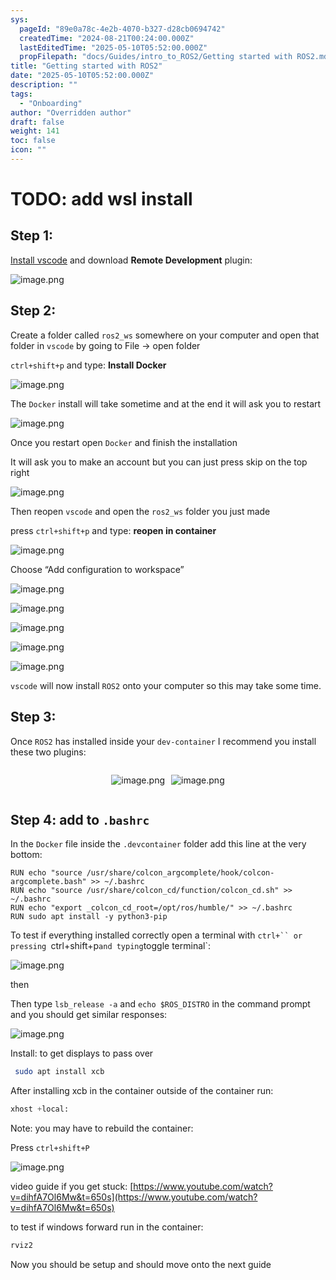 ```yaml
---
sys:
  pageId: "89e0a78c-4e2b-4070-b327-d28cb0694742"
  createdTime: "2024-08-21T00:24:00.000Z"
  lastEditedTime: "2025-05-10T05:52:00.000Z"
  propFilepath: "docs/Guides/intro_to_ROS2/Getting started with ROS2.md"
title: "Getting started with ROS2"
date: "2025-05-10T05:52:00.000Z"
description: ""
tags:
  - "Onboarding"
author: "Overridden author"
draft: false
weight: 141
toc: false
icon: ""
---
```


# TODO: add wsl install

## Step 1:

[Install vscode](https://code.visualstudio.com/download) and download **Remote Development** plugin:

![image.png](https://prod-files-secure.s3.us-west-2.amazonaws.com/d518164a-d88e-44d1-a4ee-3adb3bd8bce0/efb52993-1881-4a40-b95e-6f020334f022/image.png?X-Amz-Algorithm=AWS4-HMAC-SHA256&X-Amz-Content-Sha256=UNSIGNED-PAYLOAD&X-Amz-Credential=ASIAZI2LB466VYVVGFW2%2F20250707%2Fus-west-2%2Fs3%2Faws4_request&X-Amz-Date=20250707T024737Z&X-Amz-Expires=3600&X-Amz-Security-Token=IQoJb3JpZ2luX2VjEGAaCXVzLXdlc3QtMiJHMEUCIQCEsmPjcWThpl648se8tvNK77aqlY9aa%2B6bDQ58HZgT1gIgVaky7Hvnk%2F96qd8dwZBwAy5eJpW1s4SnNWjloXxLMkoq%2FwMIaRAAGgw2Mzc0MjMxODM4MDUiDGQyneOpQAJMTgLhiyrcA4RDbN%2BZE4cMW6Slr3rrQ%2FDMireJumdDyqm%2B0rfZApTbcNMe7jQkNtzpmcg%2BCQtIZg1hLfnE9ZsojDPckDU2d%2FchSiG9TaU%2FqjTKzmZOesfYezQEn3XR%2BwyrihWBBhOcl5s0vCaaGt0Fq8PMwd%2FNYz9FcYzCxyNSe63mUbZD4%2BP8qCPRNoHnIj7BkR7UQ14bj6K%2FFgEEeq64ZCY3kODSAgMGoWceaRB3qtNjoqv16hG4gyNU8%2Bb%2BEgwBVhiuv7DbIfG%2Bz%2Fx03mS%2BNNZaf%2B9v4MFuMluZZ3i122usKiq0m8PmGRZ6a8gM2Su9%2Fdly%2FE%2BRoIA7qBt5x3qwx5%2B6DWHlT0qS97EKxyYpdy2oUGFdaeWS7y3myBdQa67oWQtLbOH2Rx5xKVMC2dIszv6L6d4cQdnWbpDcUEiaNdlS%2BXIun1mKEysIDkCTDpfEqOKvmiSrC%2BR1d5ggmbYwmMYctzOQmnSSFWLxQhma8h85YbSzM0bh60TGmF0jXs05pYsINAv51MRQOcwXuNgC2V2vG%2FUZmU7vxM6r5Ct350J0zsWTEg2p3eg6Gtzm%2FlO7RRw7Cfu2PtmMqvR3L7cgYp4L0tb4yOo5M1UlZTEMCzA3Z%2F6nB56XL%2BbYQv5axNhxxYMpMICVrMMGOqUBuiswpTEPKGc2j8a6Eq6qRAT16%2B1VBH2t7Dib58se7mBSm6zzXCxC8Qu6Meazd99EFm%2F4DriBIRNKAl0rkoDhBZ5ICGseFX%2FhsQwYPG3Fv7OXiiKLYAlhJ4wmHtXqZjTyDUNWZd7Yc73hhbeCUaA3mArFuk%2BGkQ5rK3tEXD%2FwI4OiLLR7n%2FQv%2F5kTjp6BjcI0lRh%2BymEDwSQDk9byYwvo0DZSoSpu&X-Amz-Signature=53667a8bbbbc5f3a29ed27ecff696d3d0bf8cea747d834252139b73326e227a7&X-Amz-SignedHeaders=host&x-amz-checksum-mode=ENABLED&x-id=GetObject)

## Step 2:

Create a folder called `ros2_ws` somewhere on your computer and open that folder in `vscode` by going to File → open folder 

`ctrl+shift+p` and type: **Install Docker**

![image.png](https://prod-files-secure.s3.us-west-2.amazonaws.com/d518164a-d88e-44d1-a4ee-3adb3bd8bce0/2269dc0e-1cd5-47ff-bceb-c04ad9b2eab0/image.png?X-Amz-Algorithm=AWS4-HMAC-SHA256&X-Amz-Content-Sha256=UNSIGNED-PAYLOAD&X-Amz-Credential=ASIAZI2LB466VYVVGFW2%2F20250707%2Fus-west-2%2Fs3%2Faws4_request&X-Amz-Date=20250707T024737Z&X-Amz-Expires=3600&X-Amz-Security-Token=IQoJb3JpZ2luX2VjEGAaCXVzLXdlc3QtMiJHMEUCIQCEsmPjcWThpl648se8tvNK77aqlY9aa%2B6bDQ58HZgT1gIgVaky7Hvnk%2F96qd8dwZBwAy5eJpW1s4SnNWjloXxLMkoq%2FwMIaRAAGgw2Mzc0MjMxODM4MDUiDGQyneOpQAJMTgLhiyrcA4RDbN%2BZE4cMW6Slr3rrQ%2FDMireJumdDyqm%2B0rfZApTbcNMe7jQkNtzpmcg%2BCQtIZg1hLfnE9ZsojDPckDU2d%2FchSiG9TaU%2FqjTKzmZOesfYezQEn3XR%2BwyrihWBBhOcl5s0vCaaGt0Fq8PMwd%2FNYz9FcYzCxyNSe63mUbZD4%2BP8qCPRNoHnIj7BkR7UQ14bj6K%2FFgEEeq64ZCY3kODSAgMGoWceaRB3qtNjoqv16hG4gyNU8%2Bb%2BEgwBVhiuv7DbIfG%2Bz%2Fx03mS%2BNNZaf%2B9v4MFuMluZZ3i122usKiq0m8PmGRZ6a8gM2Su9%2Fdly%2FE%2BRoIA7qBt5x3qwx5%2B6DWHlT0qS97EKxyYpdy2oUGFdaeWS7y3myBdQa67oWQtLbOH2Rx5xKVMC2dIszv6L6d4cQdnWbpDcUEiaNdlS%2BXIun1mKEysIDkCTDpfEqOKvmiSrC%2BR1d5ggmbYwmMYctzOQmnSSFWLxQhma8h85YbSzM0bh60TGmF0jXs05pYsINAv51MRQOcwXuNgC2V2vG%2FUZmU7vxM6r5Ct350J0zsWTEg2p3eg6Gtzm%2FlO7RRw7Cfu2PtmMqvR3L7cgYp4L0tb4yOo5M1UlZTEMCzA3Z%2F6nB56XL%2BbYQv5axNhxxYMpMICVrMMGOqUBuiswpTEPKGc2j8a6Eq6qRAT16%2B1VBH2t7Dib58se7mBSm6zzXCxC8Qu6Meazd99EFm%2F4DriBIRNKAl0rkoDhBZ5ICGseFX%2FhsQwYPG3Fv7OXiiKLYAlhJ4wmHtXqZjTyDUNWZd7Yc73hhbeCUaA3mArFuk%2BGkQ5rK3tEXD%2FwI4OiLLR7n%2FQv%2F5kTjp6BjcI0lRh%2BymEDwSQDk9byYwvo0DZSoSpu&X-Amz-Signature=e08980f7b0359f03d6d46859a9a384cd1940f3f68a43ddb32443fd430ceb3f66&X-Amz-SignedHeaders=host&x-amz-checksum-mode=ENABLED&x-id=GetObject)

The `Docker` install will take sometime and at the end it will ask you to restart

![image.png](https://prod-files-secure.s3.us-west-2.amazonaws.com/d518164a-d88e-44d1-a4ee-3adb3bd8bce0/ed233f78-be33-4b1f-b89c-9c346c0e961e/image.png?X-Amz-Algorithm=AWS4-HMAC-SHA256&X-Amz-Content-Sha256=UNSIGNED-PAYLOAD&X-Amz-Credential=ASIAZI2LB466VYVVGFW2%2F20250707%2Fus-west-2%2Fs3%2Faws4_request&X-Amz-Date=20250707T024737Z&X-Amz-Expires=3600&X-Amz-Security-Token=IQoJb3JpZ2luX2VjEGAaCXVzLXdlc3QtMiJHMEUCIQCEsmPjcWThpl648se8tvNK77aqlY9aa%2B6bDQ58HZgT1gIgVaky7Hvnk%2F96qd8dwZBwAy5eJpW1s4SnNWjloXxLMkoq%2FwMIaRAAGgw2Mzc0MjMxODM4MDUiDGQyneOpQAJMTgLhiyrcA4RDbN%2BZE4cMW6Slr3rrQ%2FDMireJumdDyqm%2B0rfZApTbcNMe7jQkNtzpmcg%2BCQtIZg1hLfnE9ZsojDPckDU2d%2FchSiG9TaU%2FqjTKzmZOesfYezQEn3XR%2BwyrihWBBhOcl5s0vCaaGt0Fq8PMwd%2FNYz9FcYzCxyNSe63mUbZD4%2BP8qCPRNoHnIj7BkR7UQ14bj6K%2FFgEEeq64ZCY3kODSAgMGoWceaRB3qtNjoqv16hG4gyNU8%2Bb%2BEgwBVhiuv7DbIfG%2Bz%2Fx03mS%2BNNZaf%2B9v4MFuMluZZ3i122usKiq0m8PmGRZ6a8gM2Su9%2Fdly%2FE%2BRoIA7qBt5x3qwx5%2B6DWHlT0qS97EKxyYpdy2oUGFdaeWS7y3myBdQa67oWQtLbOH2Rx5xKVMC2dIszv6L6d4cQdnWbpDcUEiaNdlS%2BXIun1mKEysIDkCTDpfEqOKvmiSrC%2BR1d5ggmbYwmMYctzOQmnSSFWLxQhma8h85YbSzM0bh60TGmF0jXs05pYsINAv51MRQOcwXuNgC2V2vG%2FUZmU7vxM6r5Ct350J0zsWTEg2p3eg6Gtzm%2FlO7RRw7Cfu2PtmMqvR3L7cgYp4L0tb4yOo5M1UlZTEMCzA3Z%2F6nB56XL%2BbYQv5axNhxxYMpMICVrMMGOqUBuiswpTEPKGc2j8a6Eq6qRAT16%2B1VBH2t7Dib58se7mBSm6zzXCxC8Qu6Meazd99EFm%2F4DriBIRNKAl0rkoDhBZ5ICGseFX%2FhsQwYPG3Fv7OXiiKLYAlhJ4wmHtXqZjTyDUNWZd7Yc73hhbeCUaA3mArFuk%2BGkQ5rK3tEXD%2FwI4OiLLR7n%2FQv%2F5kTjp6BjcI0lRh%2BymEDwSQDk9byYwvo0DZSoSpu&X-Amz-Signature=043f43a1ce325e923fe6a62dde9b8c03c30654029f079b633cb5a0ccaea18a26&X-Amz-SignedHeaders=host&x-amz-checksum-mode=ENABLED&x-id=GetObject)

Once you restart open `Docker` and finish the installation

It will ask you to make an account but you can just press skip on the top right

![image.png](https://prod-files-secure.s3.us-west-2.amazonaws.com/d518164a-d88e-44d1-a4ee-3adb3bd8bce0/21010ad9-1659-4fd9-9f59-9932a09b2a3d/image.png?X-Amz-Algorithm=AWS4-HMAC-SHA256&X-Amz-Content-Sha256=UNSIGNED-PAYLOAD&X-Amz-Credential=ASIAZI2LB466VYVVGFW2%2F20250707%2Fus-west-2%2Fs3%2Faws4_request&X-Amz-Date=20250707T024737Z&X-Amz-Expires=3600&X-Amz-Security-Token=IQoJb3JpZ2luX2VjEGAaCXVzLXdlc3QtMiJHMEUCIQCEsmPjcWThpl648se8tvNK77aqlY9aa%2B6bDQ58HZgT1gIgVaky7Hvnk%2F96qd8dwZBwAy5eJpW1s4SnNWjloXxLMkoq%2FwMIaRAAGgw2Mzc0MjMxODM4MDUiDGQyneOpQAJMTgLhiyrcA4RDbN%2BZE4cMW6Slr3rrQ%2FDMireJumdDyqm%2B0rfZApTbcNMe7jQkNtzpmcg%2BCQtIZg1hLfnE9ZsojDPckDU2d%2FchSiG9TaU%2FqjTKzmZOesfYezQEn3XR%2BwyrihWBBhOcl5s0vCaaGt0Fq8PMwd%2FNYz9FcYzCxyNSe63mUbZD4%2BP8qCPRNoHnIj7BkR7UQ14bj6K%2FFgEEeq64ZCY3kODSAgMGoWceaRB3qtNjoqv16hG4gyNU8%2Bb%2BEgwBVhiuv7DbIfG%2Bz%2Fx03mS%2BNNZaf%2B9v4MFuMluZZ3i122usKiq0m8PmGRZ6a8gM2Su9%2Fdly%2FE%2BRoIA7qBt5x3qwx5%2B6DWHlT0qS97EKxyYpdy2oUGFdaeWS7y3myBdQa67oWQtLbOH2Rx5xKVMC2dIszv6L6d4cQdnWbpDcUEiaNdlS%2BXIun1mKEysIDkCTDpfEqOKvmiSrC%2BR1d5ggmbYwmMYctzOQmnSSFWLxQhma8h85YbSzM0bh60TGmF0jXs05pYsINAv51MRQOcwXuNgC2V2vG%2FUZmU7vxM6r5Ct350J0zsWTEg2p3eg6Gtzm%2FlO7RRw7Cfu2PtmMqvR3L7cgYp4L0tb4yOo5M1UlZTEMCzA3Z%2F6nB56XL%2BbYQv5axNhxxYMpMICVrMMGOqUBuiswpTEPKGc2j8a6Eq6qRAT16%2B1VBH2t7Dib58se7mBSm6zzXCxC8Qu6Meazd99EFm%2F4DriBIRNKAl0rkoDhBZ5ICGseFX%2FhsQwYPG3Fv7OXiiKLYAlhJ4wmHtXqZjTyDUNWZd7Yc73hhbeCUaA3mArFuk%2BGkQ5rK3tEXD%2FwI4OiLLR7n%2FQv%2F5kTjp6BjcI0lRh%2BymEDwSQDk9byYwvo0DZSoSpu&X-Amz-Signature=dea461b8323da07bc48b9f6004fe6c250f702a66e3303f3b1b8185c712ff40e7&X-Amz-SignedHeaders=host&x-amz-checksum-mode=ENABLED&x-id=GetObject)

Then reopen `vscode` and open the `ros2_ws` folder you just made

press `ctrl+shift+p` and type: **reopen in container**

![image.png](https://prod-files-secure.s3.us-west-2.amazonaws.com/d518164a-d88e-44d1-a4ee-3adb3bd8bce0/4e93b8c2-41ad-488c-8095-c74205196118/image.png?X-Amz-Algorithm=AWS4-HMAC-SHA256&X-Amz-Content-Sha256=UNSIGNED-PAYLOAD&X-Amz-Credential=ASIAZI2LB466VYVVGFW2%2F20250707%2Fus-west-2%2Fs3%2Faws4_request&X-Amz-Date=20250707T024737Z&X-Amz-Expires=3600&X-Amz-Security-Token=IQoJb3JpZ2luX2VjEGAaCXVzLXdlc3QtMiJHMEUCIQCEsmPjcWThpl648se8tvNK77aqlY9aa%2B6bDQ58HZgT1gIgVaky7Hvnk%2F96qd8dwZBwAy5eJpW1s4SnNWjloXxLMkoq%2FwMIaRAAGgw2Mzc0MjMxODM4MDUiDGQyneOpQAJMTgLhiyrcA4RDbN%2BZE4cMW6Slr3rrQ%2FDMireJumdDyqm%2B0rfZApTbcNMe7jQkNtzpmcg%2BCQtIZg1hLfnE9ZsojDPckDU2d%2FchSiG9TaU%2FqjTKzmZOesfYezQEn3XR%2BwyrihWBBhOcl5s0vCaaGt0Fq8PMwd%2FNYz9FcYzCxyNSe63mUbZD4%2BP8qCPRNoHnIj7BkR7UQ14bj6K%2FFgEEeq64ZCY3kODSAgMGoWceaRB3qtNjoqv16hG4gyNU8%2Bb%2BEgwBVhiuv7DbIfG%2Bz%2Fx03mS%2BNNZaf%2B9v4MFuMluZZ3i122usKiq0m8PmGRZ6a8gM2Su9%2Fdly%2FE%2BRoIA7qBt5x3qwx5%2B6DWHlT0qS97EKxyYpdy2oUGFdaeWS7y3myBdQa67oWQtLbOH2Rx5xKVMC2dIszv6L6d4cQdnWbpDcUEiaNdlS%2BXIun1mKEysIDkCTDpfEqOKvmiSrC%2BR1d5ggmbYwmMYctzOQmnSSFWLxQhma8h85YbSzM0bh60TGmF0jXs05pYsINAv51MRQOcwXuNgC2V2vG%2FUZmU7vxM6r5Ct350J0zsWTEg2p3eg6Gtzm%2FlO7RRw7Cfu2PtmMqvR3L7cgYp4L0tb4yOo5M1UlZTEMCzA3Z%2F6nB56XL%2BbYQv5axNhxxYMpMICVrMMGOqUBuiswpTEPKGc2j8a6Eq6qRAT16%2B1VBH2t7Dib58se7mBSm6zzXCxC8Qu6Meazd99EFm%2F4DriBIRNKAl0rkoDhBZ5ICGseFX%2FhsQwYPG3Fv7OXiiKLYAlhJ4wmHtXqZjTyDUNWZd7Yc73hhbeCUaA3mArFuk%2BGkQ5rK3tEXD%2FwI4OiLLR7n%2FQv%2F5kTjp6BjcI0lRh%2BymEDwSQDk9byYwvo0DZSoSpu&X-Amz-Signature=e97c60c5f5ad540019ff1dfb2f83c7931f11d689293e5059f16a79394266dbe3&X-Amz-SignedHeaders=host&x-amz-checksum-mode=ENABLED&x-id=GetObject)

Choose “Add configuration to workspace”

![image.png](https://prod-files-secure.s3.us-west-2.amazonaws.com/d518164a-d88e-44d1-a4ee-3adb3bd8bce0/9560b282-5060-4989-ba37-97e7b2c22476/image.png?X-Amz-Algorithm=AWS4-HMAC-SHA256&X-Amz-Content-Sha256=UNSIGNED-PAYLOAD&X-Amz-Credential=ASIAZI2LB466VYVVGFW2%2F20250707%2Fus-west-2%2Fs3%2Faws4_request&X-Amz-Date=20250707T024737Z&X-Amz-Expires=3600&X-Amz-Security-Token=IQoJb3JpZ2luX2VjEGAaCXVzLXdlc3QtMiJHMEUCIQCEsmPjcWThpl648se8tvNK77aqlY9aa%2B6bDQ58HZgT1gIgVaky7Hvnk%2F96qd8dwZBwAy5eJpW1s4SnNWjloXxLMkoq%2FwMIaRAAGgw2Mzc0MjMxODM4MDUiDGQyneOpQAJMTgLhiyrcA4RDbN%2BZE4cMW6Slr3rrQ%2FDMireJumdDyqm%2B0rfZApTbcNMe7jQkNtzpmcg%2BCQtIZg1hLfnE9ZsojDPckDU2d%2FchSiG9TaU%2FqjTKzmZOesfYezQEn3XR%2BwyrihWBBhOcl5s0vCaaGt0Fq8PMwd%2FNYz9FcYzCxyNSe63mUbZD4%2BP8qCPRNoHnIj7BkR7UQ14bj6K%2FFgEEeq64ZCY3kODSAgMGoWceaRB3qtNjoqv16hG4gyNU8%2Bb%2BEgwBVhiuv7DbIfG%2Bz%2Fx03mS%2BNNZaf%2B9v4MFuMluZZ3i122usKiq0m8PmGRZ6a8gM2Su9%2Fdly%2FE%2BRoIA7qBt5x3qwx5%2B6DWHlT0qS97EKxyYpdy2oUGFdaeWS7y3myBdQa67oWQtLbOH2Rx5xKVMC2dIszv6L6d4cQdnWbpDcUEiaNdlS%2BXIun1mKEysIDkCTDpfEqOKvmiSrC%2BR1d5ggmbYwmMYctzOQmnSSFWLxQhma8h85YbSzM0bh60TGmF0jXs05pYsINAv51MRQOcwXuNgC2V2vG%2FUZmU7vxM6r5Ct350J0zsWTEg2p3eg6Gtzm%2FlO7RRw7Cfu2PtmMqvR3L7cgYp4L0tb4yOo5M1UlZTEMCzA3Z%2F6nB56XL%2BbYQv5axNhxxYMpMICVrMMGOqUBuiswpTEPKGc2j8a6Eq6qRAT16%2B1VBH2t7Dib58se7mBSm6zzXCxC8Qu6Meazd99EFm%2F4DriBIRNKAl0rkoDhBZ5ICGseFX%2FhsQwYPG3Fv7OXiiKLYAlhJ4wmHtXqZjTyDUNWZd7Yc73hhbeCUaA3mArFuk%2BGkQ5rK3tEXD%2FwI4OiLLR7n%2FQv%2F5kTjp6BjcI0lRh%2BymEDwSQDk9byYwvo0DZSoSpu&X-Amz-Signature=6f881e03db8e921ee1414dc8dd62e6d0ec848ab2dd4dbd62e675df73e8734c93&X-Amz-SignedHeaders=host&x-amz-checksum-mode=ENABLED&x-id=GetObject)

![image.png](https://prod-files-secure.s3.us-west-2.amazonaws.com/d518164a-d88e-44d1-a4ee-3adb3bd8bce0/2ee63f81-886b-48e8-a553-dc6e5eac99e4/image.png?X-Amz-Algorithm=AWS4-HMAC-SHA256&X-Amz-Content-Sha256=UNSIGNED-PAYLOAD&X-Amz-Credential=ASIAZI2LB466VYVVGFW2%2F20250707%2Fus-west-2%2Fs3%2Faws4_request&X-Amz-Date=20250707T024737Z&X-Amz-Expires=3600&X-Amz-Security-Token=IQoJb3JpZ2luX2VjEGAaCXVzLXdlc3QtMiJHMEUCIQCEsmPjcWThpl648se8tvNK77aqlY9aa%2B6bDQ58HZgT1gIgVaky7Hvnk%2F96qd8dwZBwAy5eJpW1s4SnNWjloXxLMkoq%2FwMIaRAAGgw2Mzc0MjMxODM4MDUiDGQyneOpQAJMTgLhiyrcA4RDbN%2BZE4cMW6Slr3rrQ%2FDMireJumdDyqm%2B0rfZApTbcNMe7jQkNtzpmcg%2BCQtIZg1hLfnE9ZsojDPckDU2d%2FchSiG9TaU%2FqjTKzmZOesfYezQEn3XR%2BwyrihWBBhOcl5s0vCaaGt0Fq8PMwd%2FNYz9FcYzCxyNSe63mUbZD4%2BP8qCPRNoHnIj7BkR7UQ14bj6K%2FFgEEeq64ZCY3kODSAgMGoWceaRB3qtNjoqv16hG4gyNU8%2Bb%2BEgwBVhiuv7DbIfG%2Bz%2Fx03mS%2BNNZaf%2B9v4MFuMluZZ3i122usKiq0m8PmGRZ6a8gM2Su9%2Fdly%2FE%2BRoIA7qBt5x3qwx5%2B6DWHlT0qS97EKxyYpdy2oUGFdaeWS7y3myBdQa67oWQtLbOH2Rx5xKVMC2dIszv6L6d4cQdnWbpDcUEiaNdlS%2BXIun1mKEysIDkCTDpfEqOKvmiSrC%2BR1d5ggmbYwmMYctzOQmnSSFWLxQhma8h85YbSzM0bh60TGmF0jXs05pYsINAv51MRQOcwXuNgC2V2vG%2FUZmU7vxM6r5Ct350J0zsWTEg2p3eg6Gtzm%2FlO7RRw7Cfu2PtmMqvR3L7cgYp4L0tb4yOo5M1UlZTEMCzA3Z%2F6nB56XL%2BbYQv5axNhxxYMpMICVrMMGOqUBuiswpTEPKGc2j8a6Eq6qRAT16%2B1VBH2t7Dib58se7mBSm6zzXCxC8Qu6Meazd99EFm%2F4DriBIRNKAl0rkoDhBZ5ICGseFX%2FhsQwYPG3Fv7OXiiKLYAlhJ4wmHtXqZjTyDUNWZd7Yc73hhbeCUaA3mArFuk%2BGkQ5rK3tEXD%2FwI4OiLLR7n%2FQv%2F5kTjp6BjcI0lRh%2BymEDwSQDk9byYwvo0DZSoSpu&X-Amz-Signature=c190210a092be8416179dcb5e8bac6b6ff2050c17d405530b8ebb365a6f831e1&X-Amz-SignedHeaders=host&x-amz-checksum-mode=ENABLED&x-id=GetObject)

![image.png](https://prod-files-secure.s3.us-west-2.amazonaws.com/d518164a-d88e-44d1-a4ee-3adb3bd8bce0/ae1580b2-b048-407e-aed9-b584224a7a04/image.png?X-Amz-Algorithm=AWS4-HMAC-SHA256&X-Amz-Content-Sha256=UNSIGNED-PAYLOAD&X-Amz-Credential=ASIAZI2LB466VYVVGFW2%2F20250707%2Fus-west-2%2Fs3%2Faws4_request&X-Amz-Date=20250707T024737Z&X-Amz-Expires=3600&X-Amz-Security-Token=IQoJb3JpZ2luX2VjEGAaCXVzLXdlc3QtMiJHMEUCIQCEsmPjcWThpl648se8tvNK77aqlY9aa%2B6bDQ58HZgT1gIgVaky7Hvnk%2F96qd8dwZBwAy5eJpW1s4SnNWjloXxLMkoq%2FwMIaRAAGgw2Mzc0MjMxODM4MDUiDGQyneOpQAJMTgLhiyrcA4RDbN%2BZE4cMW6Slr3rrQ%2FDMireJumdDyqm%2B0rfZApTbcNMe7jQkNtzpmcg%2BCQtIZg1hLfnE9ZsojDPckDU2d%2FchSiG9TaU%2FqjTKzmZOesfYezQEn3XR%2BwyrihWBBhOcl5s0vCaaGt0Fq8PMwd%2FNYz9FcYzCxyNSe63mUbZD4%2BP8qCPRNoHnIj7BkR7UQ14bj6K%2FFgEEeq64ZCY3kODSAgMGoWceaRB3qtNjoqv16hG4gyNU8%2Bb%2BEgwBVhiuv7DbIfG%2Bz%2Fx03mS%2BNNZaf%2B9v4MFuMluZZ3i122usKiq0m8PmGRZ6a8gM2Su9%2Fdly%2FE%2BRoIA7qBt5x3qwx5%2B6DWHlT0qS97EKxyYpdy2oUGFdaeWS7y3myBdQa67oWQtLbOH2Rx5xKVMC2dIszv6L6d4cQdnWbpDcUEiaNdlS%2BXIun1mKEysIDkCTDpfEqOKvmiSrC%2BR1d5ggmbYwmMYctzOQmnSSFWLxQhma8h85YbSzM0bh60TGmF0jXs05pYsINAv51MRQOcwXuNgC2V2vG%2FUZmU7vxM6r5Ct350J0zsWTEg2p3eg6Gtzm%2FlO7RRw7Cfu2PtmMqvR3L7cgYp4L0tb4yOo5M1UlZTEMCzA3Z%2F6nB56XL%2BbYQv5axNhxxYMpMICVrMMGOqUBuiswpTEPKGc2j8a6Eq6qRAT16%2B1VBH2t7Dib58se7mBSm6zzXCxC8Qu6Meazd99EFm%2F4DriBIRNKAl0rkoDhBZ5ICGseFX%2FhsQwYPG3Fv7OXiiKLYAlhJ4wmHtXqZjTyDUNWZd7Yc73hhbeCUaA3mArFuk%2BGkQ5rK3tEXD%2FwI4OiLLR7n%2FQv%2F5kTjp6BjcI0lRh%2BymEDwSQDk9byYwvo0DZSoSpu&X-Amz-Signature=c5bb1cef5d07fa8474ccaf8a18f4e5dbea7eaca7fe176cc02fbf0e5451b5eb0e&X-Amz-SignedHeaders=host&x-amz-checksum-mode=ENABLED&x-id=GetObject)

![image.png](https://prod-files-secure.s3.us-west-2.amazonaws.com/d518164a-d88e-44d1-a4ee-3adb3bd8bce0/53255b28-f75e-430f-b9e3-c0ac8577e42b/image.png?X-Amz-Algorithm=AWS4-HMAC-SHA256&X-Amz-Content-Sha256=UNSIGNED-PAYLOAD&X-Amz-Credential=ASIAZI2LB466VYVVGFW2%2F20250707%2Fus-west-2%2Fs3%2Faws4_request&X-Amz-Date=20250707T024737Z&X-Amz-Expires=3600&X-Amz-Security-Token=IQoJb3JpZ2luX2VjEGAaCXVzLXdlc3QtMiJHMEUCIQCEsmPjcWThpl648se8tvNK77aqlY9aa%2B6bDQ58HZgT1gIgVaky7Hvnk%2F96qd8dwZBwAy5eJpW1s4SnNWjloXxLMkoq%2FwMIaRAAGgw2Mzc0MjMxODM4MDUiDGQyneOpQAJMTgLhiyrcA4RDbN%2BZE4cMW6Slr3rrQ%2FDMireJumdDyqm%2B0rfZApTbcNMe7jQkNtzpmcg%2BCQtIZg1hLfnE9ZsojDPckDU2d%2FchSiG9TaU%2FqjTKzmZOesfYezQEn3XR%2BwyrihWBBhOcl5s0vCaaGt0Fq8PMwd%2FNYz9FcYzCxyNSe63mUbZD4%2BP8qCPRNoHnIj7BkR7UQ14bj6K%2FFgEEeq64ZCY3kODSAgMGoWceaRB3qtNjoqv16hG4gyNU8%2Bb%2BEgwBVhiuv7DbIfG%2Bz%2Fx03mS%2BNNZaf%2B9v4MFuMluZZ3i122usKiq0m8PmGRZ6a8gM2Su9%2Fdly%2FE%2BRoIA7qBt5x3qwx5%2B6DWHlT0qS97EKxyYpdy2oUGFdaeWS7y3myBdQa67oWQtLbOH2Rx5xKVMC2dIszv6L6d4cQdnWbpDcUEiaNdlS%2BXIun1mKEysIDkCTDpfEqOKvmiSrC%2BR1d5ggmbYwmMYctzOQmnSSFWLxQhma8h85YbSzM0bh60TGmF0jXs05pYsINAv51MRQOcwXuNgC2V2vG%2FUZmU7vxM6r5Ct350J0zsWTEg2p3eg6Gtzm%2FlO7RRw7Cfu2PtmMqvR3L7cgYp4L0tb4yOo5M1UlZTEMCzA3Z%2F6nB56XL%2BbYQv5axNhxxYMpMICVrMMGOqUBuiswpTEPKGc2j8a6Eq6qRAT16%2B1VBH2t7Dib58se7mBSm6zzXCxC8Qu6Meazd99EFm%2F4DriBIRNKAl0rkoDhBZ5ICGseFX%2FhsQwYPG3Fv7OXiiKLYAlhJ4wmHtXqZjTyDUNWZd7Yc73hhbeCUaA3mArFuk%2BGkQ5rK3tEXD%2FwI4OiLLR7n%2FQv%2F5kTjp6BjcI0lRh%2BymEDwSQDk9byYwvo0DZSoSpu&X-Amz-Signature=7dc219d96e1ea3fab03fff5a56bc5aa6294fe4f77c66d8b2213f1151ce5b6239&X-Amz-SignedHeaders=host&x-amz-checksum-mode=ENABLED&x-id=GetObject)

![image.png](https://prod-files-secure.s3.us-west-2.amazonaws.com/d518164a-d88e-44d1-a4ee-3adb3bd8bce0/7c562767-5af9-4ffb-97d1-327bcdf4ee00/image.png?X-Amz-Algorithm=AWS4-HMAC-SHA256&X-Amz-Content-Sha256=UNSIGNED-PAYLOAD&X-Amz-Credential=ASIAZI2LB466VYVVGFW2%2F20250707%2Fus-west-2%2Fs3%2Faws4_request&X-Amz-Date=20250707T024737Z&X-Amz-Expires=3600&X-Amz-Security-Token=IQoJb3JpZ2luX2VjEGAaCXVzLXdlc3QtMiJHMEUCIQCEsmPjcWThpl648se8tvNK77aqlY9aa%2B6bDQ58HZgT1gIgVaky7Hvnk%2F96qd8dwZBwAy5eJpW1s4SnNWjloXxLMkoq%2FwMIaRAAGgw2Mzc0MjMxODM4MDUiDGQyneOpQAJMTgLhiyrcA4RDbN%2BZE4cMW6Slr3rrQ%2FDMireJumdDyqm%2B0rfZApTbcNMe7jQkNtzpmcg%2BCQtIZg1hLfnE9ZsojDPckDU2d%2FchSiG9TaU%2FqjTKzmZOesfYezQEn3XR%2BwyrihWBBhOcl5s0vCaaGt0Fq8PMwd%2FNYz9FcYzCxyNSe63mUbZD4%2BP8qCPRNoHnIj7BkR7UQ14bj6K%2FFgEEeq64ZCY3kODSAgMGoWceaRB3qtNjoqv16hG4gyNU8%2Bb%2BEgwBVhiuv7DbIfG%2Bz%2Fx03mS%2BNNZaf%2B9v4MFuMluZZ3i122usKiq0m8PmGRZ6a8gM2Su9%2Fdly%2FE%2BRoIA7qBt5x3qwx5%2B6DWHlT0qS97EKxyYpdy2oUGFdaeWS7y3myBdQa67oWQtLbOH2Rx5xKVMC2dIszv6L6d4cQdnWbpDcUEiaNdlS%2BXIun1mKEysIDkCTDpfEqOKvmiSrC%2BR1d5ggmbYwmMYctzOQmnSSFWLxQhma8h85YbSzM0bh60TGmF0jXs05pYsINAv51MRQOcwXuNgC2V2vG%2FUZmU7vxM6r5Ct350J0zsWTEg2p3eg6Gtzm%2FlO7RRw7Cfu2PtmMqvR3L7cgYp4L0tb4yOo5M1UlZTEMCzA3Z%2F6nB56XL%2BbYQv5axNhxxYMpMICVrMMGOqUBuiswpTEPKGc2j8a6Eq6qRAT16%2B1VBH2t7Dib58se7mBSm6zzXCxC8Qu6Meazd99EFm%2F4DriBIRNKAl0rkoDhBZ5ICGseFX%2FhsQwYPG3Fv7OXiiKLYAlhJ4wmHtXqZjTyDUNWZd7Yc73hhbeCUaA3mArFuk%2BGkQ5rK3tEXD%2FwI4OiLLR7n%2FQv%2F5kTjp6BjcI0lRh%2BymEDwSQDk9byYwvo0DZSoSpu&X-Amz-Signature=5216c7120956e318f609ff7534c7ba15200272a9e1fc3f3039cdb8ec1e861b77&X-Amz-SignedHeaders=host&x-amz-checksum-mode=ENABLED&x-id=GetObject)

`vscode` will now install `ROS2` onto your computer so this may take some time.

## Step 3:

Once `ROS2` has installed inside your `dev-container` I recommend you install these two plugins:

<div style="display: flex;flex-direction: row; column-gap:10px; max-width: 630px;justify-content: center;">
<div>

![image.png](https://prod-files-secure.s3.us-west-2.amazonaws.com/d518164a-d88e-44d1-a4ee-3adb3bd8bce0/3fc3d550-5a54-4ba1-ba6b-faa01cdb7369/image.png?X-Amz-Algorithm=AWS4-HMAC-SHA256&X-Amz-Content-Sha256=UNSIGNED-PAYLOAD&X-Amz-Credential=ASIAZI2LB466VSD3Q37Z%2F20250707%2Fus-west-2%2Fs3%2Faws4_request&X-Amz-Date=20250707T024738Z&X-Amz-Expires=3600&X-Amz-Security-Token=IQoJb3JpZ2luX2VjEGEaCXVzLXdlc3QtMiJHMEUCIE2TB%2FDes0OdWIlv5MI85M6M%2BIsK%2Bzar0L1UD4ViipauAiEA3p%2BQ5I7iALEn549hy%2FzYN2wk7weDl7nCa%2BHOouvx4Joq%2FwMIahAAGgw2Mzc0MjMxODM4MDUiDF2DRB2rdhJnCUfCWyrcA6Ske35pdjLnrIzWypXomzUeYm4UNCi9NRpRteVQW%2BmhthaZvXqAkgUMrE2jS4YG2YQQFQ4vEUEKsjAShn0n%2FBNLCmZ2ZnuIT7oFum%2BYk2bx1PW4jcDxc3%2BZXZn5bPzm8GQXjKYnkz32dSMZgaoq%2FFNxZ3gVfTZKmlOdYHYefnI3b%2FiWLvSAffVdGPZNs4NxV0gP0sDASWr2oPYffB3mnxQ9KiJD1uul3T4dEQCG0eSIJmXT2uivb0Vi82nsqt9BbfOogm2Ldi6KsvMdXYmHfaWp1uBlz%2FzzeHmxyr5Z6LOw6b4Juvrdr%2BC5amKG4U%2FEuxaBu4e7BdNmJtahsZ0mw9hCLjblm3d7H5Mtj78lSBBr4rh0Gq4hJt40NJB%2FQAcInUlV16jav%2BowAtCGmId3I5JhLVXnycis7RbIMtSX7f1pfBRJLYMTlUn93lAxZRuHwoU7aIfs2k5HzGmeNNdkMQRJD8XHPMpPLaqPs4hKWxkRtj6uL4FmMajQk4P9IkG7Kc5Cdt%2Bo4QebpRPNBgbKoAgbARDqjC3Vi%2BBohqr7OtMFWgZc4dFLBRvPiCO4td60DyJVZUZ1hoKH0EmYHm8o75KDbPFQV0gVH86gI9aNxE65Ty%2FSJT3RzgqS1MwwMIG4rMMGOqUB4XFzpbnKL9fv7l0ntQhlMiYClPTknPdLdCLzcBLIuy10ldCL%2Bh%2FNqnW9g%2BfO4PJ5wHijAUaN4oLg7crc8s0dQ5mVZppwkDO06CQ47HDTvVYZzKZqJKNKLE3%2FqBhO5hnL1D0YdBX2pt7PF1sFML1EobiPhd4Zwg63E9WiB2tVuQCDDQiR%2BKydaXXMybxoEsjUIJw1Ev1oLZBU9O7gUNZ1s%2Fm13TDT&X-Amz-Signature=32419fa8b1a1ebcd48161cacd57512fd89f23e5c6e717989f6b0fd9421392402&X-Amz-SignedHeaders=host&x-amz-checksum-mode=ENABLED&x-id=GetObject)

</div>
<div>

![image.png](https://prod-files-secure.s3.us-west-2.amazonaws.com/d518164a-d88e-44d1-a4ee-3adb3bd8bce0/d994cc66-13c2-4093-a5a3-f84cf4601a82/image.png?X-Amz-Algorithm=AWS4-HMAC-SHA256&X-Amz-Content-Sha256=UNSIGNED-PAYLOAD&X-Amz-Credential=ASIAZI2LB4667Z7LIJAT%2F20250707%2Fus-west-2%2Fs3%2Faws4_request&X-Amz-Date=20250707T024738Z&X-Amz-Expires=3600&X-Amz-Security-Token=IQoJb3JpZ2luX2VjEF8aCXVzLXdlc3QtMiJGMEQCIHwJYVSwd%2BiEReHbR%2FbyIfdUw1Z6tKgLedBIQBEY14uFAiBNeBUCEAo1LddOTOK%2F14qnf6%2BcZrP2Uzo%2FiQQ%2BCHRidyr%2FAwhoEAAaDDYzNzQyMzE4MzgwNSIM9uZ6TThWGcK1k%2F7BKtwD6Dh7X%2Byj1x8h75oVPWBGbLv0EG4tGtB9drR6CqBWzsWyVt4HmHvrHi2fhZt1vbSSlcTvpeLmH7tIX58BGM90EgX0RapmF%2BiO6zuPPaDTFklgSaJfnti%2FOx0R3JktslA5oNa4Tlku4Rd7LyrHVWjo1a8IPyWvovaAHEV1pzat5EJfAAxwjFJhGQlwnUfUTUQ4vBgkRfCUIwPGtFjW0v4iPTRVkTwRp1G5jPpoKlz1fjvzqiNIoyIC9AfAVtPYxK%2Bh5fMcr4LpfeQcoFAwtDy9GExhjXTsspZef10dTB0LotpyV69AEMgpWJlZ%2BoxqhSAnuO%2BKZu6AuKgQA8JoBoQOoAydXDYYXJ1VQoTsTK2PqLr2nNyW4xrU9q%2FDmHPVJp%2FumsXJ150p237xet7cxYt2wDZswphqQzf1IrmoIBgCo9HNo1EIa1VsNy7nYKXzyNvnhFJxoEnokKP3LbQpyEt5nn0BCgUj9tX3YiU7IWHX%2BaMnvIIqU7kKGO%2BWzkr3NcKBNNHk1KPdT8ldu1TMa7o9WNxQHUNWdmSVdZyDugMIzpDSogK9UVY0wQkUYN8vYCAMpn52iJSwSAdlCDMNwF80JP6Mh9Bcw3IlQfGxomL5RFTkcyu18y5gN9b7HPcw4ICswwY6pgHLovck0ca5xC1jkC%2BdhnBWjPpVZcISnVP0Fr09CwFOR9AwBOnGVrx%2F5JYjiF%2Bn%2FZM%2F33sXOiuYQsl4HyPxuPl4gDkyfuOWrN9pTSD3F9Cu4JytWzBPnUn4CJ3re9nd7UDA5m1rxoloB2%2FN7cuhHkKQDX7msbVVCNxJb%2FcLzN6dFAmboRb2oy3rX%2BvbOBY9hgspIXZNQdeKc7IoiHOEI9ldiQ5Xmyba&X-Amz-Signature=2756f6e8c25d100bd6a18a9ffeaea6e4e5e6772cc6428ec7b007e5a1d3af36ca&X-Amz-SignedHeaders=host&x-amz-checksum-mode=ENABLED&x-id=GetObject)

</div>
</div>

## Step 4: add to `.bashrc`

In the `Docker` file inside the `.devcontainer` folder add this line at the very bottom: 

```docker
RUN echo "source /usr/share/colcon_argcomplete/hook/colcon-argcomplete.bash" >> ~/.bashrc
RUN echo "source /usr/share/colcon_cd/function/colcon_cd.sh" >> ~/.bashrc
RUN echo "export _colcon_cd_root=/opt/ros/humble/" >> ~/.bashrc
RUN sudo apt install -y python3-pip 
```

To test if everything installed correctly open a terminal with `ctrl+`` or pressing `ctrl+shift+p` and typing `toggle terminal`:

![image.png](https://prod-files-secure.s3.us-west-2.amazonaws.com/d518164a-d88e-44d1-a4ee-3adb3bd8bce0/6a4943d8-b04e-4c02-9a58-775f3384d1a5/image.png?X-Amz-Algorithm=AWS4-HMAC-SHA256&X-Amz-Content-Sha256=UNSIGNED-PAYLOAD&X-Amz-Credential=ASIAZI2LB466VYVVGFW2%2F20250707%2Fus-west-2%2Fs3%2Faws4_request&X-Amz-Date=20250707T024737Z&X-Amz-Expires=3600&X-Amz-Security-Token=IQoJb3JpZ2luX2VjEGAaCXVzLXdlc3QtMiJHMEUCIQCEsmPjcWThpl648se8tvNK77aqlY9aa%2B6bDQ58HZgT1gIgVaky7Hvnk%2F96qd8dwZBwAy5eJpW1s4SnNWjloXxLMkoq%2FwMIaRAAGgw2Mzc0MjMxODM4MDUiDGQyneOpQAJMTgLhiyrcA4RDbN%2BZE4cMW6Slr3rrQ%2FDMireJumdDyqm%2B0rfZApTbcNMe7jQkNtzpmcg%2BCQtIZg1hLfnE9ZsojDPckDU2d%2FchSiG9TaU%2FqjTKzmZOesfYezQEn3XR%2BwyrihWBBhOcl5s0vCaaGt0Fq8PMwd%2FNYz9FcYzCxyNSe63mUbZD4%2BP8qCPRNoHnIj7BkR7UQ14bj6K%2FFgEEeq64ZCY3kODSAgMGoWceaRB3qtNjoqv16hG4gyNU8%2Bb%2BEgwBVhiuv7DbIfG%2Bz%2Fx03mS%2BNNZaf%2B9v4MFuMluZZ3i122usKiq0m8PmGRZ6a8gM2Su9%2Fdly%2FE%2BRoIA7qBt5x3qwx5%2B6DWHlT0qS97EKxyYpdy2oUGFdaeWS7y3myBdQa67oWQtLbOH2Rx5xKVMC2dIszv6L6d4cQdnWbpDcUEiaNdlS%2BXIun1mKEysIDkCTDpfEqOKvmiSrC%2BR1d5ggmbYwmMYctzOQmnSSFWLxQhma8h85YbSzM0bh60TGmF0jXs05pYsINAv51MRQOcwXuNgC2V2vG%2FUZmU7vxM6r5Ct350J0zsWTEg2p3eg6Gtzm%2FlO7RRw7Cfu2PtmMqvR3L7cgYp4L0tb4yOo5M1UlZTEMCzA3Z%2F6nB56XL%2BbYQv5axNhxxYMpMICVrMMGOqUBuiswpTEPKGc2j8a6Eq6qRAT16%2B1VBH2t7Dib58se7mBSm6zzXCxC8Qu6Meazd99EFm%2F4DriBIRNKAl0rkoDhBZ5ICGseFX%2FhsQwYPG3Fv7OXiiKLYAlhJ4wmHtXqZjTyDUNWZd7Yc73hhbeCUaA3mArFuk%2BGkQ5rK3tEXD%2FwI4OiLLR7n%2FQv%2F5kTjp6BjcI0lRh%2BymEDwSQDk9byYwvo0DZSoSpu&X-Amz-Signature=1178d3417ea195d3a2a560a247aee0788f95fe39095f3dc4c324c302fab9a5fc&X-Amz-SignedHeaders=host&x-amz-checksum-mode=ENABLED&x-id=GetObject)

then 

Then type `lsb_release -a` and `echo $ROS_DISTRO` in the command prompt and you should get similar responses:

![image.png](https://prod-files-secure.s3.us-west-2.amazonaws.com/d518164a-d88e-44d1-a4ee-3adb3bd8bce0/3e635dec-a805-4e85-8b9e-d000e5b71a4e/image.png?X-Amz-Algorithm=AWS4-HMAC-SHA256&X-Amz-Content-Sha256=UNSIGNED-PAYLOAD&X-Amz-Credential=ASIAZI2LB466VYVVGFW2%2F20250707%2Fus-west-2%2Fs3%2Faws4_request&X-Amz-Date=20250707T024737Z&X-Amz-Expires=3600&X-Amz-Security-Token=IQoJb3JpZ2luX2VjEGAaCXVzLXdlc3QtMiJHMEUCIQCEsmPjcWThpl648se8tvNK77aqlY9aa%2B6bDQ58HZgT1gIgVaky7Hvnk%2F96qd8dwZBwAy5eJpW1s4SnNWjloXxLMkoq%2FwMIaRAAGgw2Mzc0MjMxODM4MDUiDGQyneOpQAJMTgLhiyrcA4RDbN%2BZE4cMW6Slr3rrQ%2FDMireJumdDyqm%2B0rfZApTbcNMe7jQkNtzpmcg%2BCQtIZg1hLfnE9ZsojDPckDU2d%2FchSiG9TaU%2FqjTKzmZOesfYezQEn3XR%2BwyrihWBBhOcl5s0vCaaGt0Fq8PMwd%2FNYz9FcYzCxyNSe63mUbZD4%2BP8qCPRNoHnIj7BkR7UQ14bj6K%2FFgEEeq64ZCY3kODSAgMGoWceaRB3qtNjoqv16hG4gyNU8%2Bb%2BEgwBVhiuv7DbIfG%2Bz%2Fx03mS%2BNNZaf%2B9v4MFuMluZZ3i122usKiq0m8PmGRZ6a8gM2Su9%2Fdly%2FE%2BRoIA7qBt5x3qwx5%2B6DWHlT0qS97EKxyYpdy2oUGFdaeWS7y3myBdQa67oWQtLbOH2Rx5xKVMC2dIszv6L6d4cQdnWbpDcUEiaNdlS%2BXIun1mKEysIDkCTDpfEqOKvmiSrC%2BR1d5ggmbYwmMYctzOQmnSSFWLxQhma8h85YbSzM0bh60TGmF0jXs05pYsINAv51MRQOcwXuNgC2V2vG%2FUZmU7vxM6r5Ct350J0zsWTEg2p3eg6Gtzm%2FlO7RRw7Cfu2PtmMqvR3L7cgYp4L0tb4yOo5M1UlZTEMCzA3Z%2F6nB56XL%2BbYQv5axNhxxYMpMICVrMMGOqUBuiswpTEPKGc2j8a6Eq6qRAT16%2B1VBH2t7Dib58se7mBSm6zzXCxC8Qu6Meazd99EFm%2F4DriBIRNKAl0rkoDhBZ5ICGseFX%2FhsQwYPG3Fv7OXiiKLYAlhJ4wmHtXqZjTyDUNWZd7Yc73hhbeCUaA3mArFuk%2BGkQ5rK3tEXD%2FwI4OiLLR7n%2FQv%2F5kTjp6BjcI0lRh%2BymEDwSQDk9byYwvo0DZSoSpu&X-Amz-Signature=b39ca1d57e0c9dc26fa1b504104c1ab868f102123cb50be81fc49f1c1b5aa0ab&X-Amz-SignedHeaders=host&x-amz-checksum-mode=ENABLED&x-id=GetObject)

Install:  to get displays to pass over

```bash
 sudo apt install xcb
```

After installing xcb in the container outside of the container run:

```python
xhost +local:
```

Note: you may have to rebuild the container:

Press `ctrl+shift+P`

![image.png](https://prod-files-secure.s3.us-west-2.amazonaws.com/d518164a-d88e-44d1-a4ee-3adb3bd8bce0/6c2be660-2618-4c38-9c26-53554f7a0b7b/image.png?X-Amz-Algorithm=AWS4-HMAC-SHA256&X-Amz-Content-Sha256=UNSIGNED-PAYLOAD&X-Amz-Credential=ASIAZI2LB466VYVVGFW2%2F20250707%2Fus-west-2%2Fs3%2Faws4_request&X-Amz-Date=20250707T024737Z&X-Amz-Expires=3600&X-Amz-Security-Token=IQoJb3JpZ2luX2VjEGAaCXVzLXdlc3QtMiJHMEUCIQCEsmPjcWThpl648se8tvNK77aqlY9aa%2B6bDQ58HZgT1gIgVaky7Hvnk%2F96qd8dwZBwAy5eJpW1s4SnNWjloXxLMkoq%2FwMIaRAAGgw2Mzc0MjMxODM4MDUiDGQyneOpQAJMTgLhiyrcA4RDbN%2BZE4cMW6Slr3rrQ%2FDMireJumdDyqm%2B0rfZApTbcNMe7jQkNtzpmcg%2BCQtIZg1hLfnE9ZsojDPckDU2d%2FchSiG9TaU%2FqjTKzmZOesfYezQEn3XR%2BwyrihWBBhOcl5s0vCaaGt0Fq8PMwd%2FNYz9FcYzCxyNSe63mUbZD4%2BP8qCPRNoHnIj7BkR7UQ14bj6K%2FFgEEeq64ZCY3kODSAgMGoWceaRB3qtNjoqv16hG4gyNU8%2Bb%2BEgwBVhiuv7DbIfG%2Bz%2Fx03mS%2BNNZaf%2B9v4MFuMluZZ3i122usKiq0m8PmGRZ6a8gM2Su9%2Fdly%2FE%2BRoIA7qBt5x3qwx5%2B6DWHlT0qS97EKxyYpdy2oUGFdaeWS7y3myBdQa67oWQtLbOH2Rx5xKVMC2dIszv6L6d4cQdnWbpDcUEiaNdlS%2BXIun1mKEysIDkCTDpfEqOKvmiSrC%2BR1d5ggmbYwmMYctzOQmnSSFWLxQhma8h85YbSzM0bh60TGmF0jXs05pYsINAv51MRQOcwXuNgC2V2vG%2FUZmU7vxM6r5Ct350J0zsWTEg2p3eg6Gtzm%2FlO7RRw7Cfu2PtmMqvR3L7cgYp4L0tb4yOo5M1UlZTEMCzA3Z%2F6nB56XL%2BbYQv5axNhxxYMpMICVrMMGOqUBuiswpTEPKGc2j8a6Eq6qRAT16%2B1VBH2t7Dib58se7mBSm6zzXCxC8Qu6Meazd99EFm%2F4DriBIRNKAl0rkoDhBZ5ICGseFX%2FhsQwYPG3Fv7OXiiKLYAlhJ4wmHtXqZjTyDUNWZd7Yc73hhbeCUaA3mArFuk%2BGkQ5rK3tEXD%2FwI4OiLLR7n%2FQv%2F5kTjp6BjcI0lRh%2BymEDwSQDk9byYwvo0DZSoSpu&X-Amz-Signature=8c13260608cd065594e11aa5cd035a6efb32fb57a759bc812618d8a7255de981&X-Amz-SignedHeaders=host&x-amz-checksum-mode=ENABLED&x-id=GetObject)

video guide if you get stuck: [https://www.youtube.com/watch?v=dihfA7Ol6Mw&t=650s](https://www.youtube.com/watch?v=dihfA7Ol6Mw&t=650s)

to test if windows forward run in the container:

```bash
rviz2
```

Now you should be setup and should move onto the next guide 
